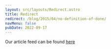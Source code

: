 ```yaml
---
layout: src/layouts/Redirect.astro
title: Redirect
redirect: /blog/2015/04/no-definition-of-done/
navMenu: false
pubDate: 2022-09-17
---
```

<div>
Our article feed can be found <a href="/blog/2015/04/no-definition-of-done/">here</a>
</div>
